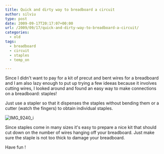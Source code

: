 ```yaml
---
title: Quick and dirty way to breadboard a circuit
author: silviu
type: post
date: 2009-09-17T20:17:07+00:00
url: /2009/09/17/quick-and-dirty-way-to-breadboard-a-circuit/
categories:
  - old
tags:
  - breadboard
  - circuit
  - staples
  - temp_on

---
```

Since I didn't want to pay for a kit of precut and bent wires for a breadboard and I am also lazy enough to put up trying a few ideeas because it involves cutting wires, I looked around and found an easy way to make connections on a breadboard: staples!

Just use a stapler so that it dispenses the staples without bending them or a cutter (watch the fingers) to obtain individual staples.

![IMG_9240_i](/blog/images/2009/IMG_9240_i.jpg)

Since staples come in many sizes it's easy to prepare a nice kit that should cut down on the number of wires hanging off your breadboard. Just make sure the staple is not too thick to damage your breadboard.

Have fun !

 [1]: http://blog.silviuvulcan.ro/wp-content/uploads/sites/2/2009/09/IMG_9240_i.jpg